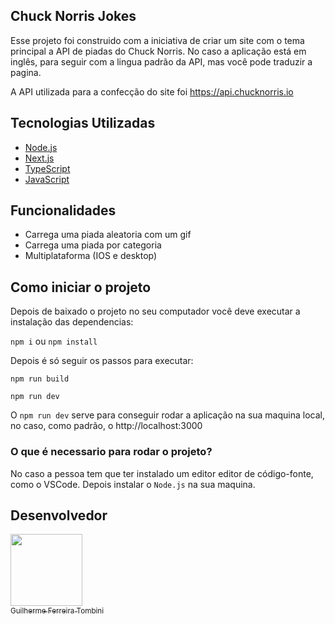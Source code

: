 
## Chuck Norris Jokes

Esse projeto foi construido com a iniciativa de criar um site com o tema principal a API de piadas do Chuck Norris. No caso a aplicação está em inglês, para seguir com a lingua padrão da API, mas você pode traduzir a pagina.

A API utilizada para a confecção do site foi https://api.chucknorris.io


## Tecnologias Utilizadas

* [Node.js](https://nodejs.org/pt-br/docs/)
* [Next.js](https://nextjs.org/docs/getting-started)
* [TypeScript](https://www.typescriptlang.org/docs/)
* [JavaScript](https://devdocs.io/javascript/)


## Funcionalidades

- Carrega uma piada aleatoria com um gif
- Carrega uma piada por categoria
- Multiplataforma (IOS e desktop)


## Como iniciar o projeto

Depois de baixado o projeto no seu computador você deve executar a instalação das dependencias:

`npm i` ou `npm install`

Depois é só seguir os passos para executar:

`npm run build`

`npm run dev`

O `npm run dev` serve para conseguir rodar a aplicação na sua maquina local, no caso, como padrão, o http://localhost:3000

### O que é necessario para rodar o projeto?

No caso a pessoa tem que ter instalado um editor editor de código-fonte, como o VSCode.
Depois instalar o `Node.js` na sua maquina.

## Desenvolvedor

[<img src="https://avatars.githubusercontent.com/u/85890520?v=4" width=115><br><sub>Guilherme Ferreira Tombini</sub>](https://github.com/Guilherme-Ferreira-Tombini)
